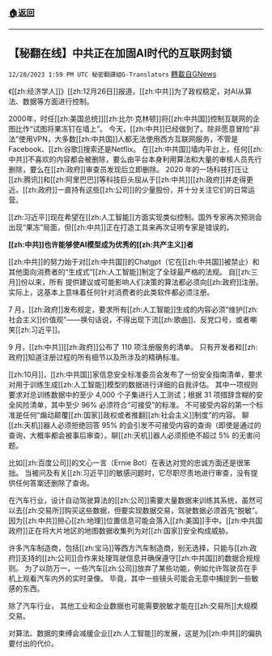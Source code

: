 ###  [:house:返回](README.md)
---


## 【秘翻在线】中共正在加固AI时代的互联网封锁
`12/28/2023 1:59 PM UTC 秘密翻譯組G-Translators` [轉載自GNews](https://gnews.org/articles/2161062)

《[[zh:经济学人]]》[[zh:12月26日]]报道，[[zh:中共]]为了政权稳定，对AI从算法、数据等方面进行控制。

  
2000年，时任[[zh:美国总统]][[zh:比尔·克林顿]]将[[zh:中共国]]控制互联网的企图比作“试图将果冻钉在墙上”。 今天，[[zh:中共]]已经做到了。除非愿意冒险“非法”使用VPN，大多数[[zh:中共国]]人都无法使用西方互联网服务，不管是Facebook、[[zh:谷歌]]搜索还是Netflix。 在[[zh:中共国]]墙内平台上，任何[[zh:中共]]不喜欢的内容都会被删除，要么由平台本身利用算法和大量的审核人员先行删除，要么在[[zh:政府]]审查员发现后立即删除。 2020 年的一场科技打压让[[zh:腾讯]]和[[zh:阿里巴巴]]等科技巨头屈从于[[zh:中共]][[zh:政府]]并走得更近。[[zh:政府]]一直持有这些[[zh:公司]]的少量股份，并十分关注它们的日常运营。

  

[[zh:习近平]]现在希望在[[zh:人工智能]]方面实现类似控制。国外专家再次预测会出现“果冻”局面，但[[zh:中共]]正在打造工具来再次证明专家是错误的。

  

**[[zh:中共]]也许能够使AI模型成为优秀的[[zh:共产主义]]者**

  

[[zh:中共]]的努力始于对[[zh:中共国]]的Chatgpt（它在[[zh:中共国]]被禁止）和其他面向消费者的“生成式”[[zh:人工智能]]制定了全球最严格的法规。 自[[zh:三月]]份以来，所有 提供建议或可能影响人们决策的算法都必须向[[zh:政府]]注册。 实际上，这基本上意味着任何针对消费者的此类软件都必须注册。

7 月，[[zh:政府]]发布规定，要求所有[[zh:人工智能]]生成的内容必须“维护[[zh:社会主义]]价值观”——换句话说，不得出现下流[[zh:歌曲]]、反党口号，或者嘲笑[[zh:习近平]]。

9 月，[[zh:中共]][[zh:政府]]公布了 110 项注册服务的清单。 只有开发者和[[zh:政府]]知道注册过程的所有细节以及所涉及的精确标准。

[[zh:10月]]，[[zh:中共国]]家信息安全标准委员会发布了一份安全指南清单，要求对用于训练生成[[zh:人工智能]]模型的数据进行详细的自我评估。 其中一项规则要求对总训练数据中的至少 4,000 个子集进行人工测试；根据 31 项措辞含糊的安全风险清单，其中至少 96% 必须符合“可接受”的标准。 不可接受内容的第一个标准是任何“煽动颠覆[[zh:国家]]政权或者推翻[[zh:社会主义]]制度”的内容。 聊[[zh:天机]]器人必须拒绝回答 95% 的会引发不可接受内容的查询（即使是通过的查询，大概率都会被事后审查）。聊[[zh:天机]]器人必须拒绝不超过 5% 的无害问题。

比如[[zh:百度公司]]的文心一言（Ernie Bot）在表达对党的忠诚方面还是很笨拙。 当被问及有关[[zh:习近平]]的敏感问题时，它尽职尽责地进行审查，没有提供任何答案还删除了查询。

  
  

在汽车行业，设计自动驾驶算法的[[zh:公司]]需要大量数据来训练其系统，虽然可以去[[zh:交易所]]购买这些数据，但要实现数据交易，驾驶数据必须首先“脱敏”。因为[[zh:中共]]担心[[zh:地理]]位置信息可能会落入[[zh:美国]]手中。[[zh:中共国政府]]正在将大片地区的地图数据收集列为对[[zh:国家]]安全构成威胁。

  

许多汽车制造商，包括[[zh:宝马]]等西方汽车制造商，别无选择，只能与[[zh:政府]]支持的[[zh:公司]]合作来处理驾驶信息并确保遵守[[zh:中共国]]的数据合规规则。 为了以防万一，一些汽车[[zh:公司]]放弃了某些功能，例如允许驾驶员在手机上观看汽车内外的实时录像。 毕竟，其中一些镜头可能会无意中捕捉到一些敏感的东西。

  

除了汽车行业， 其他工业和企业数据也可能需要脱敏才能在[[zh:交易所]]大规模交易。

对算法、数据的束缚会减缓企业[[zh:人工智能]]的发展，这是为[[zh:中共]]的偏执要付出的代价。

